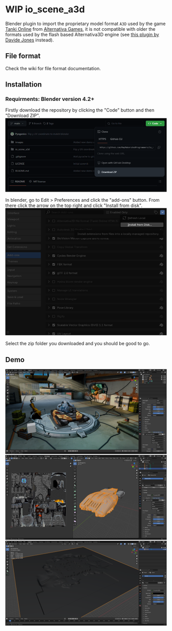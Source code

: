 # WIP io_scene_a3d
Blender plugin to import the proprietary model format `A3D` used by the game [Tanki Online](https://tankionline.com/en/) from [Alternativa Games](https://alternativa.games/), it is not compatible with older the formats used by the flash based Alternativa3D engine (see [this plugin by Davide Jones](https://github.com/davidejones/alternativa3d_tools) instead).

## File format
Check the wiki for file format documentation.

## Installation
### Requirments: Blender version 4.2+

Firstly download the repository by clicking the "Code" button and then "Download ZIP".
![step1](./images/step1.png)

In blender, go to Edit > Preferences and click the "add-ons" button. From there click the arrow on the top right and click "Install from disk".
![step2](./images/step2.png)

Select the zip folder you downloaded and you should be good to go.

## Demo
![A3D models used in a blender scene ready for render](./images/demo1.png)<br>
![UV and material surface showcase](./images/demo2.png)<br>
![Terrain mesh example](./images/demo3.png)

